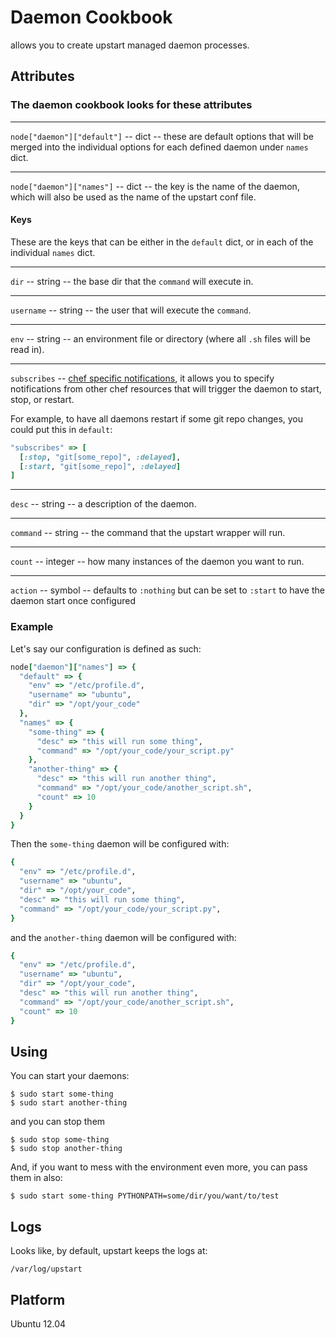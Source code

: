 # Daemon Cookbook

allows you to create upstart managed daemon processes.

## Attributes

### The daemon cookbook looks for these attributes

---------

`node["daemon"]["default"]` -- dict -- these are default options that will be merged into the individual options for each defined daemon under `names` dict.

---------

`node["daemon"]["names"]` -- dict -- the key is the name of the daemon, which will also be used as the name of the upstart conf file.

#### Keys

These are the keys that can be either in the `default` dict, or in each of the individual `names` dict.

---------

`dir` -- string -- the base dir that the `command` will execute in.

---------

`username` -- string -- the user that will execute the `command`.

---------

`env` -- string -- an environment file or directory (where all `.sh` files will be read in).

---------

`subscribes` -- [chef specific notifications](http://docs.getchef.com/resource_common.html#subscribes-syntax), it allows you to specify notifications from other chef resources that will trigger the daemon to start, stop, or restart.

For example, to have all daemons restart if some git repo changes, you could put this in `default`:

```ruby
"subscribes" => [
  [:stop, "git[some_repo]", :delayed],
  [:start, "git[some_repo]", :delayed]
]
```

---------

`desc` -- string -- a description of the daemon.

---------

`command` -- string -- the command that the upstart wrapper will run.

---------

`count` -- integer -- how many instances of the daemon you want to run.

---------

`action` -- symbol -- defaults to `:nothing` but can be set to `:start` to have the daemon start once configured


### Example

Let's say our configuration is defined as such:

```ruby
node["daemon"]["names"] => {
  "default" => {
    "env" => "/etc/profile.d",
    "username" => "ubuntu",
    "dir" => "/opt/your_code"
  },
  "names" => {
    "some-thing" => {
      "desc" => "this will run some thing",
      "command" => "/opt/your_code/your_script.py"
    },
    "another-thing" => {
      "desc" => "this will run another thing",
      "command" => "/opt/your_code/another_script.sh",
      "count" => 10
    }
  }
}
```

Then the `some-thing` daemon will be configured with:

```ruby
{
  "env" => "/etc/profile.d",
  "username" => "ubuntu",
  "dir" => "/opt/your_code",
  "desc" => "this will run some thing",
  "command" => "/opt/your_code/your_script.py",
}
```

and the `another-thing` daemon will be configured with:

```ruby
{
  "env" => "/etc/profile.d",
  "username" => "ubuntu",
  "dir" => "/opt/your_code",
  "desc" => "this will run another thing",
  "command" => "/opt/your_code/another_script.sh",
  "count" => 10
}
```

## Using

You can start your daemons:

    $ sudo start some-thing
    $ sudo start another-thing

and you can stop them

    $ sudo stop some-thing
    $ sudo stop another-thing

And, if you want to mess with the environment even more, you can pass them in also:

    $ sudo start some-thing PYTHONPATH=some/dir/you/want/to/test

## Logs

Looks like, by default, upstart keeps the logs at:

    /var/log/upstart

## Platform

Ubuntu 12.04

